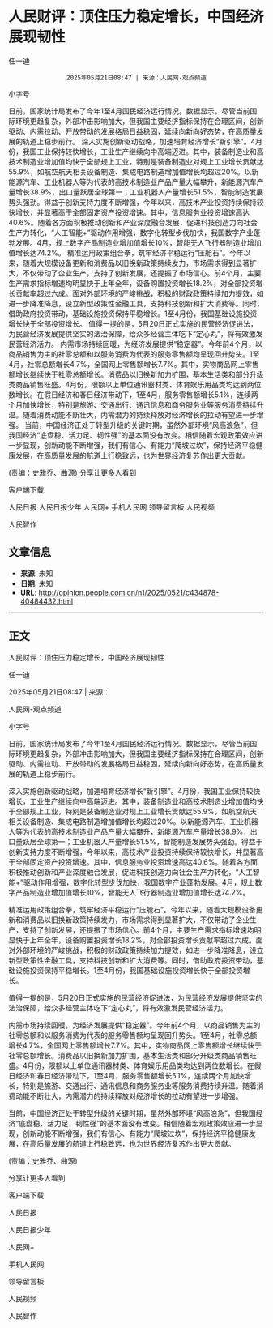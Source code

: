 # 人民财评：顶住压力稳定增长，中国经济展现韧性

任一迪


					2025年05月21日08:47 | 来源：人民网-观点频道


小字号





日前，国家统计局发布了今年1至4月国民经济运行情况。数据显示，尽管当前国际环境更趋复杂，外部冲击影响加大，但我国主要经济指标保持在合理区间，创新驱动、内需拉动、开放带动的发展格局日益稳固，延续向新向好态势，在高质量发展的轨道上稳步前行。
深入实施创新驱动战略，加速培育经济增长“新引擎”。4月份，我国工业保持较快增长，工业生产继续向中高端迈进。其中，装备制造业和高技术制造业增加值均快于全部规上工业，特别是装备制造业对规上工业增长贡献达55.9%，如航空航天相关设备制造、集成电路制造增加值增长均超过20%。以新能源汽车、工业机器人等为代表的高技术制造业产品产量大幅攀升，新能源汽车产量增长38.9%，出口量跃居全球第一；工业机器人产量增长51.5%，智能制造发展势头强劲。得益于创新支持力度不断增强，今年以来，高技术产业投资持续保持较快增长，并显著高于全部固定资产投资增速。其中，信息服务业投资增速高达40.6%。随着各方面积极推动创新和产业深度融合发展，促进科技创造力向社会生产力转化，“人工智能+”驱动作用增强，数字化转型步伐加快，我国数字产业蓬勃发展。4月，规上数字产品制造业增加值增长10%，智能无人飞行器制造业增加值增长达74.2%。
精准运用政策组合拳，筑牢经济平稳运行“压舱石”。今年以来，随着大规模设备更新和消费品以旧换新政策持续发力，市场需求得到显著扩大，不仅带动了企业生产，支持了创新发展，还提振了市场信心。前4个月，主要生产需求指标增速均明显快于上年全年，设备购置投资增长18.2%，对全部投资增长贡献率超过六成。面对外部环境的严峻挑战，积极的财政政策持续加力提效，如进一步降准降息，设立新型政策性金融工具，支持科技创新和扩大消费等。同时，借助政府投资带动，基础设施投资保持平稳增长。1至4月份，我国基础设施投资增长快于全部投资增长。
值得一提的是，5月20日正式实施的民营经济促进法，为民营经济发展提供坚实的法治保障，给众多经营主体吃下“定心丸”，将有效激发民营经济活力。
内需市场持续回暖，为经济发展提供“稳定器”。今年前4个月，以商品销售为主的社零总额和以服务消费为代表的服务零售额均呈现回升势头。1至4月，社零总额增长4.7%，全国网上零售额增长7.7%。其中，实物商品网上零售额增长继续快于社零总额增长。消费品以旧换新加力扩围，基本生活类和部分升级类商品销售旺盛。4月份，限额以上单位通讯器材类、体育娱乐用品类均达到两位数增长。在假日经济和春日经济带动下，1至4月，服务零售额增长5.1%，连续两个月加快增长，特别是旅游、交通出行、通讯信息和商务服务业等服务消费持续升温。随着消费动能不断壮大，内需潜力的持续释放对经济增长的拉动有望进一步增强。
当前，中国经济正处于转型升级的关键时期，虽然外部环境“风高浪急”，但我国经济“底盘稳、活力足、韧性强”的基本面没有改变。相信随着宏观政策效应进一步显现，创新动能不断增强，我们有信心、有能力“爬坡过坎”，保持经济平稳健康发展，在高质量发展的航道上行稳致远，也为世界经济复苏作出更大贡献。

(责编：史雅乔、曲源)
分享让更多人看到  


客户端下载

人民日报
人民日报少年
人民网+
手机人民网
领导留言板
人民视频

人民智作

## 文章信息

- **来源**: 未知
- **日期**: 未知
- **URL**: http://opinion.people.com.cn/n1/2025/0521/c434878-40484432.html

---

## 正文

人民财评：顶住压力稳定增长，中国经济展现韧性

任一迪

2025年05月21日08:47 | 来源：

人民网-观点频道

小字号

日前，国家统计局发布了今年1至4月国民经济运行情况。数据显示，尽管当前国际环境更趋复杂，外部冲击影响加大，但我国主要经济指标保持在合理区间，创新驱动、内需拉动、开放带动的发展格局日益稳固，延续向新向好态势，在高质量发展的轨道上稳步前行。

深入实施创新驱动战略，加速培育经济增长“新引擎”。4月份，我国工业保持较快增长，工业生产继续向中高端迈进。其中，装备制造业和高技术制造业增加值均快于全部规上工业，特别是装备制造业对规上工业增长贡献达55.9%，如航空航天相关设备制造、集成电路制造增加值增长均超过20%。以新能源汽车、工业机器人等为代表的高技术制造业产品产量大幅攀升，新能源汽车产量增长38.9%，出口量跃居全球第一；工业机器人产量增长51.5%，智能制造发展势头强劲。得益于创新支持力度不断增强，今年以来，高技术产业投资持续保持较快增长，并显著高于全部固定资产投资增速。其中，信息服务业投资增速高达40.6%。随着各方面积极推动创新和产业深度融合发展，促进科技创造力向社会生产力转化，“人工智能+”驱动作用增强，数字化转型步伐加快，我国数字产业蓬勃发展。4月，规上数字产品制造业增加值增长10%，智能无人飞行器制造业增加值增长达74.2%。

精准运用政策组合拳，筑牢经济平稳运行“压舱石”。今年以来，随着大规模设备更新和消费品以旧换新政策持续发力，市场需求得到显著扩大，不仅带动了企业生产，支持了创新发展，还提振了市场信心。前4个月，主要生产需求指标增速均明显快于上年全年，设备购置投资增长18.2%，对全部投资增长贡献率超过六成。面对外部环境的严峻挑战，积极的财政政策持续加力提效，如进一步降准降息，设立新型政策性金融工具，支持科技创新和扩大消费等。同时，借助政府投资带动，基础设施投资保持平稳增长。1至4月份，我国基础设施投资增长快于全部投资增长。

值得一提的是，5月20日正式实施的民营经济促进法，为民营经济发展提供坚实的法治保障，给众多经营主体吃下“定心丸”，将有效激发民营经济活力。

内需市场持续回暖，为经济发展提供“稳定器”。今年前4个月，以商品销售为主的社零总额和以服务消费为代表的服务零售额均呈现回升势头。1至4月，社零总额增长4.7%，全国网上零售额增长7.7%。其中，实物商品网上零售额增长继续快于社零总额增长。消费品以旧换新加力扩围，基本生活类和部分升级类商品销售旺盛。4月份，限额以上单位通讯器材类、体育娱乐用品类均达到两位数增长。在假日经济和春日经济带动下，1至4月，服务零售额增长5.1%，连续两个月加快增长，特别是旅游、交通出行、通讯信息和商务服务业等服务消费持续升温。随着消费动能不断壮大，内需潜力的持续释放对经济增长的拉动有望进一步增强。

当前，中国经济正处于转型升级的关键时期，虽然外部环境“风高浪急”，但我国经济“底盘稳、活力足、韧性强”的基本面没有改变。相信随着宏观政策效应进一步显现，创新动能不断增强，我们有信心、有能力“爬坡过坎”，保持经济平稳健康发展，在高质量发展的航道上行稳致远，也为世界经济复苏作出更大贡献。

(责编：史雅乔、曲源)

分享让更多人看到

客户端下载

人民日报

人民日报少年

人民网+

手机人民网

领导留言板

人民视频

人民智作


